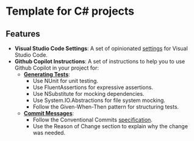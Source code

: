 # Template for C# projects

## Features

- **Visual Studio Code Settings**: A set of opinionated [settings](../.vscode/settings.json) for Visual Studio Code.
- **Github Copilot Instructions**: A set of instructions to help you to use Github Copilot in your project for:
  - **[Generating Tests](../.github/copilot-instructions/copilot-test-instructions.md)**:
    - Use NUnit for unit testing.
    - Use FluentAssertions for expressive assertions.
    - Use NSubstitute for mocking dependencies.
    - Use System.IO.Abstractions for file system mocking.
    - Follow the Given-When-Then pattern for structuring tests.
  - **[Commit Messages](../.github/copilot-instructions/copilot-commit-instructions.md)**:
    - Follow the Conventional Commits [specification](https://www.conventionalcommits.org).
    - Use the Reason of Change section to explain why the change was needed.
